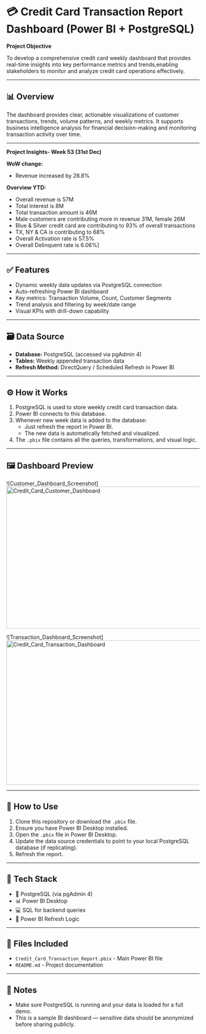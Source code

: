 # 💳 Credit Card Transaction Report Dashboard (Power BI + PostgreSQL)

**Project Objective**

To develop a comprehensive credit card weekly dashboard that provides real-time
insights into key performance metrics and trends,enabling stakeholders to monitor 
and analyze credit card operations effectively.

---

## 📊 Overview

The dashboard provides clear, actionable visualizations of customer transactions, trends, volume patterns, and weekly metrics. It supports business intelligence analysis for financial decision-making and monitoring transaction activity over time.

---

**Project Insights- Week 53 (31st Dec)**

**WoW change:**
- Revenue increased by 28.8%

**Overview YTD:**
- Overall revenue is 57M
- Total interest is 8M
- Total transaction amount is 46M
- Male customers are contributing more in revenue 31M, female 26M
- Blue & Silver credit card are contributing to 93% of overall transactions
- TX, NY & CA is contributing to 68%
- Overall Activation rate is 57.5%
- Overall Delinquent rate is 6.06%]

---

## ✅ Features

- Dynamic weekly data updates via PostgreSQL connection
- Auto-refreshing Power BI dashboard
- Key metrics: Transaction Volume, Count, Customer Segments
- Trend analysis and filtering by week/date range
- Visual KPIs with drill-down capability

---

## 🗃️ Data Source

- **Database:** PostgreSQL (accessed via pgAdmin 4)
- **Tables:** Weekly appended transaction data
- **Refresh Method:** DirectQuery / Scheduled Refresh in Power BI

---

## ⚙️ How it Works

1. PostgreSQL is used to store weekly credit card transaction data.
2. Power BI connects to this database.
3. Whenever new week data is added to the database:
   - Just refresh the report in Power BI.
   - The new data is automatically fetched and visualized.
4. The `.pbix` file contains all the queries, transformations, and visual logic.

---

## 🖼️ Dashboard Preview

![Customer_Dashboard_Screenshot] <img width="661" height="370" alt="Credit_Card_Customer_Dashboard" src="https://github.com/user-attachments/assets/5847217d-2414-4012-943a-1c3659c3757d" />


![Transaction_Dashboard_Screenshot]<img width="672" height="377" alt="Credit_Card_Transaction_Dashboard" src="https://github.com/user-attachments/assets/e6c87060-756c-4079-a0ea-29b6aebb188b" />

---

## 🚀 How to Use

1. Clone this repository or download the `.pbix` file.
2. Ensure you have Power BI Desktop installed.
3. Open the `.pbix` file in Power BI Desktop.
4. Update the data source credentials to point to your local PostgreSQL database (if replicating).
5. Refresh the report.

---

## 🧰 Tech Stack

- 🐘 PostgreSQL (via pgAdmin 4)
- 📊 Power BI Desktop
- 💻 SQL for backend queries
- 🔁 Power BI Refresh Logic

---

## 📂 Files Included

- `Credit_Card_Transaction_Report.pbix` - Main Power BI file
- `README.md` - Project documentation

---

## 📌 Notes

- Make sure PostgreSQL is running and your data is loaded for a full demo.
- This is a sample BI dashboard — sensitive data should be anonymized before sharing publicly.













